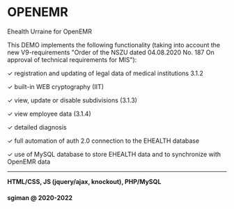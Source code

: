 # OPENEMR
 Ehealth Urraine for OpenEMR


This DEMO implements the following functionality (taking into account the new V9-requirements "Order of the NSZU dated 04.08.2020 No. 187 On approval of technical requirements for MIS"):

✓ registration and updating of legal data of medical institutions 3.1.2

✓ built-in WEB cryptography (IIT)

✓ view, update or disable subdivisions (3.1.3)

✓ view employee data (3.1.4)

✓ detailed diagnosis

✓ full automation of auth 2.0 connection to the EHEALTH database

✓ use of MySQL database to store EHEALTH data and to synchronize with OpenEMR data

---------------------------------------------------------------------------------------------

**HTML/CSS, JS (jquery/ajax, knockout), PHP/MySQL**

#### sgiman @ 2020-2022

